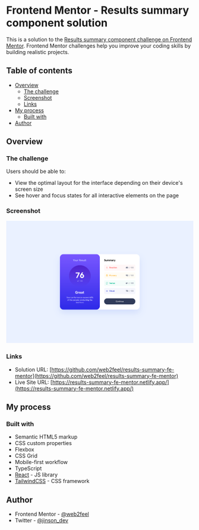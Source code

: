 # Frontend Mentor - Results summary component solution

This is a solution to the [Results summary component challenge on Frontend Mentor](https://www.frontendmentor.io/challenges/results-summary-component-CE_K6s0maV). Frontend Mentor challenges help you improve your coding skills by building realistic projects. 

## Table of contents

- [Overview](#overview)
  - [The challenge](#the-challenge)
  - [Screenshot](#screenshot)
  - [Links](#links)
- [My process](#my-process)
  - [Built with](#built-with)
- [Author](#author)


## Overview

### The challenge

Users should be able to:

- View the optimal layout for the interface depending on their device's screen size
- See hover and focus states for all interactive elements on the page

### Screenshot

![](./public/design.png)


### Links

- Solution URL: [https://github.com/web2feel/results-summary-fe-mentor](https://github.com/web2feel/results-summary-fe-mentor)
- Live Site URL: [https://results-summary-fe-mentor.netlify.app/](https://results-summary-fe-mentor.netlify.app/)

## My process

### Built with

- Semantic HTML5 markup
- CSS custom properties
- Flexbox
- CSS Grid
- Mobile-first workflow
- TypeScript
- [React](https://reactjs.org/) - JS library
- [TailwindCSS](https://tailwindcss.com) - CSS framework


## Author

- Frontend Mentor - [@web2feel](https://www.frontendmentor.io/profile/web2feel)
- Twitter - [@jinson_dev](https://www.twitter.com/jinson_dev)

